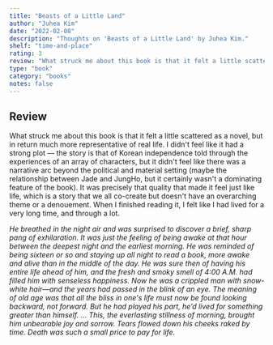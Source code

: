 ```yaml
---
title: "Beasts of a Little Land"
author: "Juhea Kim"
date: "2022-02-08"
description: "Thoughts on 'Beasts of a Little Land' by Juhea Kim."
shelf: "time-and-place"
rating: 3
review: "What struck me about this book is that it felt a little scattered as a novel, but in return much more representative of real life. I didn’t feel like it had a strong plot — the story is that of Korean independence told through the experiences of an array of characters, but it didn't feel like there was a narrative arc beyond the political and material setting (maybe the relationship between Jade and JungHo, but it certainly wasn’t a dominating feature of the book). It was precisely that quality that made it feel just like life, which is a story that we all co-create but doesn't have an overarching theme or a denouement. When I finished reading it, I felt like I had lived for a very long time, and through a lot.<br/><br/><i>He breathed in the night air and was surprised to discover a brief, sharp pang of exhilaration. It was just the feeling of being awake at that hour between the deepest night and the earliest morning. He was reminded of being sixteen or so and staying up all night to read a book, more awake and alive than in the middle of the day. He was sure then of having his entire life ahead of him, and the fresh and smoky smell of 4:00 A.M. had filled him with senseless happiness. Now he was a crippled man with snow-white hair—and the years had passed in the blink of an eye. The meaning of old age was that all the bliss in one’s life must now be found looking backward, not forward. But he had played his part, he’d lived for something greater than himself. ... This, the everlasting stillness of morning, brought him unbearable joy and sorrow. Tears flowed down his cheeks raked by time. Death was such a small price to pay for life.</i>"
type: "book"
category: "books"
notes: false
---
```


## Review

What struck me about this book is that it felt a little scattered as a novel, but in return much more representative of real life. I didn't feel like it had a strong plot — the story is that of Korean independence told through the experiences of an array of characters, but it didn't feel like there was a narrative arc beyond the political and material setting (maybe the relationship between Jade and JungHo, but it certainly wasn't a dominating feature of the book). It was precisely that quality that made it feel just like life, which is a story that we all co-create but doesn't have an overarching theme or a denouement. When I finished reading it, I felt like I had lived for a very long time, and through a lot.

_He breathed in the night air and was surprised to discover a brief, sharp pang of exhilaration. It was just the feeling of being awake at that hour between the deepest night and the earliest morning. He was reminded of being sixteen or so and staying up all night to read a book, more awake and alive than in the middle of the day. He was sure then of having his entire life ahead of him, and the fresh and smoky smell of 4:00 A.M. had filled him with senseless happiness. Now he was a crippled man with snow-white hair—and the years had passed in the blink of an eye. The meaning of old age was that all the bliss in one's life must now be found looking backward, not forward. But he had played his part, he’d lived for something greater than himself. ... This, the everlasting stillness of morning, brought him unbearable joy and sorrow. Tears flowed down his cheeks raked by time. Death was such a small price to pay for life._
